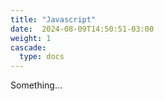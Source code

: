 ```yaml
---
title: "Javascript"
date:  2024-08-09T14:50:51-03:00
weight: 1
cascade:
  type: docs
---
```


Something...